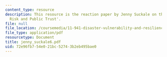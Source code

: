 ```yaml
---
content_type: resource
description: This resource is the reaction paper by Jenny Suckale on the topic 'Transboundary
  Risk and Public Trust'.
file: null
file_location: /coursemedia/11-941-disaster-vulnerability-and-resilience-spring-2005/72e96fb754e021bc52743b2eb495bae0_jenny_suckale6.pdf
file_type: application/pdf
resourcetype: Document
title: jenny_suckale6.pdf
uid: 72e96fb7-54e0-21bc-5274-3b2eb495bae0
---
```

